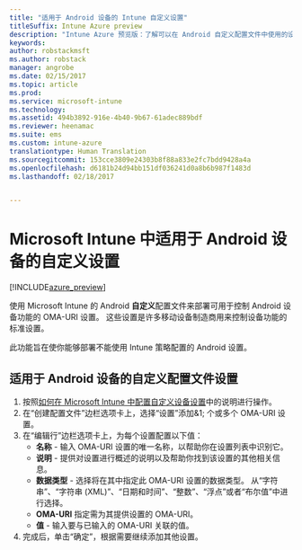 ```yaml
---
title: "适用于 Android 设备的 Intune 自定义设置"
titleSuffix: Intune Azure preview
description: "Intune Azure 预览版：了解可以在 Android 自定义配置文件中使用的设置。"
keywords: 
author: robstackmsft
ms.author: robstack
manager: angrobe
ms.date: 02/15/2017
ms.topic: article
ms.prod: 
ms.service: microsoft-intune
ms.technology: 
ms.assetid: 494b3892-916e-4b40-9b67-61adec889bdf
ms.reviewer: heenamac
ms.suite: ems
ms.custom: intune-azure
translationtype: Human Translation
ms.sourcegitcommit: 153cce3809e24303b8f88a833e2fc7bdd9428a4a
ms.openlocfilehash: d6181b24d94bb151df036241d0a8b6b987f1483d
ms.lasthandoff: 02/18/2017


---
```


# <a name="custom-settings-for-android-devices-in-microsoft-intune"></a>Microsoft Intune 中适用于 Android 设备的自定义设置

[!INCLUDE[azure_preview](../includes/azure_preview.md)]

使用 Microsoft Intune 的 Android **自定义**配置文件来部署可用于控制 Android 设备功能的 OMA-URI 设置。 这些设置是许多移动设备制造商用来控制设备功能的标准设置。

此功能旨在使你能够部署不能使用 Intune 策略配置的 Android 设置。

## <a name="custom-profile-settings-for-android-devices"></a>适用于 Android 设备的自定义配置文件设置

1. 按照[如何在 Microsoft Intune 中配置自定义设备设置](how-to-configure-custom-settings.md)中的说明进行操作。
2. 在“创建配置文件”边栏选项卡上，选择“设置”添加&1; 个或多个 OMA-URI 设置。
3. 在“编辑行”边栏选项卡上，为每个设置配置以下值：
    - **名称** - 输入 OMA-URI 设置的唯一名称，以帮助你在设置列表中识别它。
    - **说明** - 提供对设置进行概述的说明以及帮助你找到该设置的其他相关信息。
    - **数据类型** - 选择将在其中指定此 OMA-URI 设置的数据类型。 从“字符串”、“字符串 (XML)”、“日期和时间”、“整数”、“浮点”或者“布尔值”中进行选择。
    - **OMA-URI** 指定需为其提供设置的 OMA-URI。
    - **值** - 输入要与已输入的 OMA-URI 关联的值。
4. 完成后，单击“确定”，根据需要继续添加其他设置。

